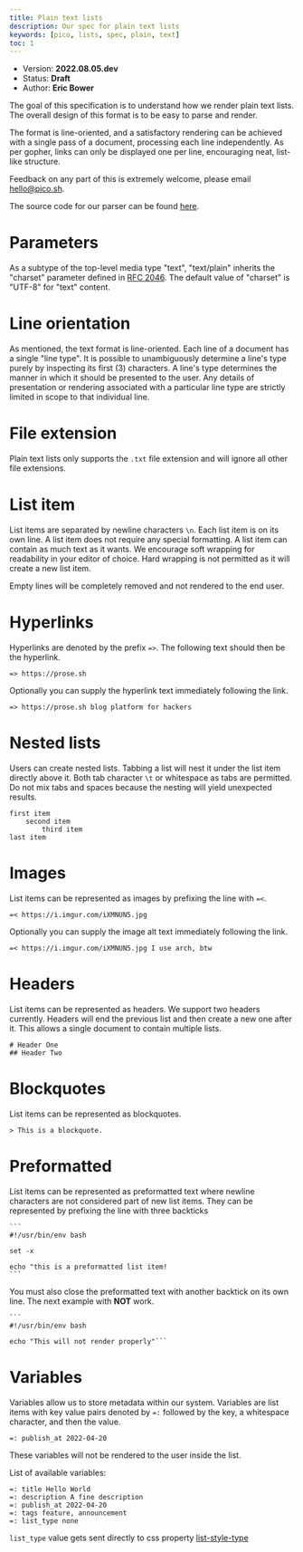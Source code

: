 ```yaml
---
title: Plain text lists
description: Our spec for plain text lists
keywords: [pico, lists, spec, plain, text]
toc: 1
---
```


- Version: **2022.08.05.dev**
- Status: **Draft**
- Author: **Eric Bower**

The goal of this specification is to understand how we render plain text lists.
The overall design of this format is to be easy to parse and render.

The format is line-oriented, and a satisfactory rendering can be achieved with a
single pass of a document, processing each line independently. As per gopher,
links can only be displayed one per line, encouraging neat, list-like structure.

Feedback on any part of this is extremely welcome, please email
[hello@pico.sh](mailto:hello@pico.sh).

The source code for our parser can be found
[here](https://github.com/picosh/pico/blob/85ad4b81370427925328ab24fa568f044fd624ab/shared/listparser.go).

# Parameters

As a subtype of the top-level media type "text", "text/plain" inherits the
"charset" parameter defined in
[RFC 2046](https://datatracker.ietf.org/doc/html/rfc2046#section-4.1). The
default value of "charset" is "UTF-8" for "text" content.

# Line orientation

As mentioned, the text format is line-oriented. Each line of a document has a
single "line type". It is possible to unambiguously determine a line's type
purely by inspecting its first (3) characters. A line's type determines the
manner in which it should be presented to the user. Any details of presentation
or rendering associated with a particular line type are strictly limited in
scope to that individual line.

# File extension

Plain text lists only supports the `.txt` file extension and will ignore all
other file extensions.

# List item

List items are separated by newline characters `\n`. Each list item is on its
own line. A list item does not require any special formatting. A list item can
contain as much text as it wants. We encourage soft wrapping for readability in
your editor of choice. Hard wrapping is not permitted as it will create a new
list item.

Empty lines will be completely removed and not rendered to the end user.

# Hyperlinks

Hyperlinks are denoted by the prefix `=>`. The following text should then be the
hyperlink.

```
=> https://prose.sh
```

Optionally you can supply the hyperlink text immediately following the link.

```
=> https://prose.sh blog platform for hackers
```

# Nested lists

Users can create nested lists. Tabbing a list will nest it under the list item
directly above it. Both tab character `\t` or whitespace as tabs are permitted.
Do not mix tabs and spaces because the nesting will yield unexpected results.

```
first item
    second item
        third item
last item
```

# Images

List items can be represented as images by prefixing the line with `=<`.

```
=< https://i.imgur.com/iXMNUN5.jpg
```

Optionally you can supply the image alt text immediately following the link.

```
=< https://i.imgur.com/iXMNUN5.jpg I use arch, btw
```

# Headers

List items can be represented as headers. We support two headers currently.
Headers will end the previous list and then create a new one after it. This
allows a single document to contain multiple lists.

```
# Header One
## Header Two
```

# Blockquotes

List items can be represented as blockquotes.

```
> This is a blockquote.
```

# Preformatted

List items can be represented as preformatted text where newline characters are
not considered part of new list items. They can be represented by prefixing the
line with three backticks

````
```
#!/usr/bin/env bash

set -x

echo "this is a preformatted list item!
```
````

You must also close the preformatted text with another backtick on its own line.
The next example with **NOT** work.

````
```
#!/usr/bin/env bash

echo "This will not render properly"```
````

# Variables

Variables allow us to store metadata within our system. Variables are list items
with key value pairs denoted by `=:` followed by the key, a whitespace
character, and then the value.

```
=: publish_at 2022-04-20
```

These variables will not be rendered to the user inside the list.

List of available variables:

```
=: title Hello World
=: description A fine description
=: publish_at 2022-04-20
=: tags feature, announcement
=: list_type none
```

`list_type` value gets sent directly to css property
[list-style-type](https://developer.mozilla.org/en-US/docs/Web/CSS/list-style-type)

